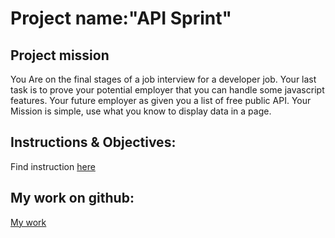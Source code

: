 # Project name:"API Sprint"

## Project mission
You Are on the final stages of a job interview for a developer job. Your last task is to prove your potential employer that you can handle some javascript features.
Your future employer as given you a list of free public API. Your Mission is simple, use what you know to display data in a page.

## Instructions & Objectives:

Find instruction [here](https://github.com/becodeorg/BXL-Johnson-5.25/blob/master/2.The-Hill/Javascript/api_sprint.md)

## My work on github:

 [My work](https://luisrodrigues8019.github.io/API-Sprint/)
